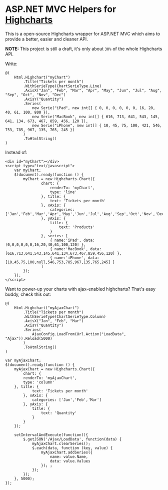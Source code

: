 # ASP.NET MVC Helpers for [Highcharts](http://www.highcharts.com/)

This is a open-source Highcharts wrapper for ASP.NET MVC which aims to provide a better, easier and cleaner API.

**NOTE:** This project is still a draft, it's only about `30%` of the whole Highcharts API.

Write:

```
@(
    Html.Highchart("myChart")
        .Title("Tickets per month")
		.WithSerieType(ChartSerieType.Line)
        .AxisX("Jan", "Feb", "Mar", "Apr", "May", "Jun", "Jul", "Aug", "Sep", "Oct", "Nov", "Dec")
        .AxisY("Quantity")
        .Series(
            new Serie("iPad", new int[] { 0, 0, 0, 0, 0, 0, 16, 20, 40, 61, 100, 800 }),
            new Serie("MacBook", new int[] { 616, 713, 641, 543, 145, 641, 134, 673, 467, 859, 456, 120 }),
            new Serie("iPhone", new int[] { 10, 45, 75, 100, 421, 546, 753, 785, 967, 135, 765, 245 })
        )
        .ToHtmlString()
)
```

Instead of:

```
<div id="myChart"></div>
<script type="text/javascript">
    var myChart;
    $(document).ready(function () {
        myChart = new Highcharts.Chart({
				chart: {
					renderTo: 'myChart',
					type: 'line'
				}, title: {
					text: 'Tickets per month'
				}, xAxis: {
					categories: ['Jan','Feb','Mar','Apr','May','Jun','Jul','Aug','Sep','Oct','Nov','Dec']
				}, yAxis: {
					title: { 
						text: 'Products'
					}
				}, series: [
					{ name:'iPad', data: [0,0,0,0,0,0,16,20,40,61,100,120] },
					{ name:'MacBook', data: [616,713,641,543,145,641,134,673,467,859,456,120] },
					{ name:'iPhone', data: [10,45,75,100,null,546,753,785,967,135,765,245] }
				]
        });
    });
</script>
```

Want to power-up your charts with ajax-enabled highcharts? That's easy buddy, check this out:

```
@(
    Html.Highchart("myAjaxChart")
        .Title("Tickets per month")
        .WithSerieType(ChartSerieType.Column)
        .AxisX("Jan", "Feb", "Mar")
        .AxisY("Quantity")
        .Series(
            AjaxConfig.LoadFrom(Url.Action("LoadData", "Ajax")).Reload(5000)
        )
        .ToHtmlString()
)
```


```
var myAjaxChart;
$(document).ready(function () {
    myAjaxChart = new Highcharts.Chart({
        chart: {
        renderTo: 'myAjaxChart',
        type: 'column'
    }, title: {
            text: 'Tickets per month'
        }, xAxis: {
            categories: ['Jan','Feb','Mar']
        }, yAxis: {
            title: { 
                text: 'Quantity'
            }
        }
    });

    setIntervalAndExecute(function(){ 
        $.getJSON('/Ajax/LoadData', function(data) {
            myAjaxChart.clearSeries();
            $.each(data, function (key, value) {
                myAjaxChart.addSeries({
                    name: value.Name,
                    data: value.Values
                }); ;
            });
        });
    }, 5000);
});
```